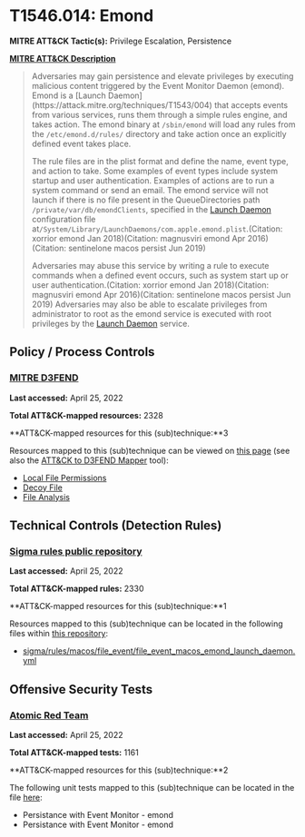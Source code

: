 # T1546.014: Emond
**MITRE ATT&CK Tactic(s):** Privilege Escalation, Persistence

**[MITRE ATT&CK Description](https://attack.mitre.org/techniques/T1546/014)**
<blockquote>Adversaries may gain persistence and elevate privileges by executing malicious content triggered by the Event Monitor Daemon (emond). Emond is a [Launch Daemon](https://attack.mitre.org/techniques/T1543/004) that accepts events from various services, runs them through a simple rules engine, and takes action. The emond binary at <code>/sbin/emond</code> will load any rules from the <code>/etc/emond.d/rules/</code> directory and take action once an explicitly defined event takes place.

The rule files are in the plist format and define the name, event type, and action to take. Some examples of event types include system startup and user authentication. Examples of actions are to run a system command or send an email. The emond service will not launch if there is no file present in the QueueDirectories path <code>/private/var/db/emondClients</code>, specified in the [Launch Daemon](https://attack.mitre.org/techniques/T1543/004) configuration file at<code>/System/Library/LaunchDaemons/com.apple.emond.plist</code>.(Citation: xorrior emond Jan 2018)(Citation: magnusviri emond Apr 2016)(Citation: sentinelone macos persist Jun 2019)

Adversaries may abuse this service by writing a rule to execute commands when a defined event occurs, such as system start up or user authentication.(Citation: xorrior emond Jan 2018)(Citation: magnusviri emond Apr 2016)(Citation: sentinelone macos persist Jun 2019) Adversaries may also be able to escalate privileges from administrator to root as the emond service is executed with root privileges by the [Launch Daemon](https://attack.mitre.org/techniques/T1543/004) service.</blockquote>
## Policy / Process Controls
### [MITRE D3FEND](https://d3fend.mitre.org/)
**Last accessed:** April 25, 2022

**Total ATT&CK-mapped resources:** 2328

**ATT&CK-mapped resources for this (sub)technique:**3

Resources mapped to this (sub)technique can be viewed on [this page](https://d3fend.mitre.org/) (see also the [ATT&CK to D3FEND Mapper](https://d3fend.mitre.org/tools/attack-mapper) tool):

* [Local File Permissions](https://d3fend.mitre.org/techniques/d3f:LocalFilePermissions)
* [Decoy File](https://d3fend.mitre.org/techniques/d3f:DecoyFile)
* [File Analysis](https://d3fend.mitre.org/techniques/d3f:FileAnalysis)

## Technical Controls (Detection Rules)
### [Sigma rules public repository](https://github.com/SigmaHQ/sigma)
**Last accessed:** April 25, 2022

**Total ATT&CK-mapped rules:** 2330

**ATT&CK-mapped resources for this (sub)technique:**1

Resources mapped to this (sub)technique can be located in the following files within [this repository](https://github.com/SigmaHQ/sigma/tree/master/rules):

* [sigma/rules/macos/file_event/file_event_macos_emond_launch_daemon.yml](https://github.com/SigmaHQ/sigma/blob/master/rules/macos/file_event/file_event_macos_emond_launch_daemon.yml)


## Offensive Security Tests
### [Atomic Red Team](https://github.com/redcanaryco/atomic-red-team)
**Last accessed:** April 25, 2022

**Total ATT&CK-mapped tests:** 1161

**ATT&CK-mapped resources for this (sub)technique:**2

The following unit tests mapped to this (sub)technique can be located in the file [here](https://github.com/redcanaryco/atomic-red-team/tree/master/atomics/T1546.014/T1546.014.yaml):

* Persistance with Event Monitor - emond
* Persistance with Event Monitor - emond

